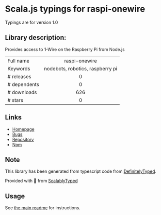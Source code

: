 
# Scala.js typings for raspi-onewire

Typings are for version 1.0

## Library description:
Provides access to 1-Wire on the Raspberry Pi from Node.js

|                    |                 |
| ------------------ | :-------------: |
| Full name          | raspi-onewire |
| Keywords           | nodebots, robotics, raspberry pi |
| # releases         | 0 |
| # dependents       | 0 |
| # downloads        | 626 |
| # stars            | 0 |

## Links
- [Homepage](https://github.com/nebrius/raspi-onewire)
- [Bugs](https://github.com/nebrius/raspi-onewire/issues)
- [Repository](https://github.com/nebrius/raspi-onewire)
- [Npm](https://www.npmjs.com/package/raspi-onewire)
    


## Note
This library has been generated from typescript code from [DefinitelyTyped](https://definitelytyped.org).

Provided with :purple_heart: from [ScalablyTyped](https://github.com/oyvindberg/ScalablyTyped)

## Usage
See [the main readme](../../readme.md) for instructions.


